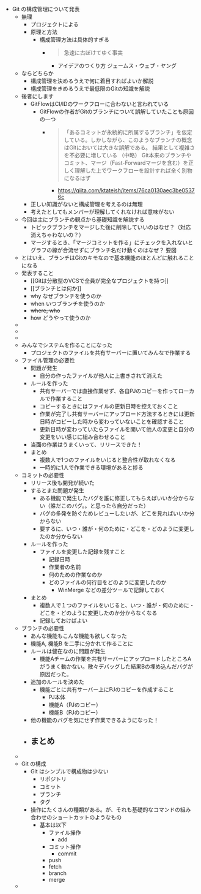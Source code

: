 - Git の構成管理について発表
	- 無理
		- プロジェクトによる
		- 原理と方法
			- 構成管理方法は具体的すぎる
				- > 急速に古ぼけてゆく事実
					- アイデアのつくり方
					  ジェームス・ウェブ・ヤング
	- ならどちらか
		- 構成管理を決めるうえで何に着目すればよいか解説
		- 構成管理をきめるうえで最低限のGitの知識を解説
	- 後者にします
		- GitFlowはCI/IDのワークフローに合わないと言われている
			- GitFlowの作者がGitのブランチについて誤解していたことも原因の一つ
				- > 「あるコミットが永続的に所属するブランチ」を仮定している。しかしながら、このようなブランチの概念はGitにおいては大きな誤解である。
				  結果として複雑さを不必要に増している
				  （中略）
				  Git本来のブランチやコミット、マージ（Fast-Forwardマージを含む）を正しく理解した上でワークフローを設計すれば全く別物になるはず
					- https://qiita.com/ktateish/items/76ca0130aec3be05376c
		- 正しい知識がないと構成管理を考えるのは無理
		- 考えたとしてもメンバーが理解してくれなければ意味がない
	- 今回は主にブランチの観点から基礎知識を解説する
		- トピックブランチをマージした後に削除していいのはなぜ？（対応消えちゃわないの？）
		- マージするとき、「マージコミットを作る」にチェックを入れないとグラフの線が合流せずにブランチ名だけ動くのはなぜ？
		  要図
	- とはいえ、ブランチはGitのキモなので基本機能のほとんどに触れることになる
	- 発表すること
		- [[Gitは分散型のVCSで全員が完全なプロジェクトを持つ]]
		- [[ブランチとは何か]]
		- why なぜブランチを使うのか
		- when いつブランチを使うのか
		- ~~where, who~~
		- how どうやって使うのか
	-
	-
	-
	- みんなでシステムを作ることになった
		- プロジェクトのファイルを共有サーバーに置いてみんなで作業する
	- ファイル管理の必要性
		- 問題が発生
			- 自分の作ったファイルが他人に上書きされて消えた
		- ルールを作った
			- 共有サーバーでは直接作業せず、各自PJのコピーを作ってローカルで作業すること
			- コピーするときにはファイルの更新日時を控えておくこと
			- 作業が完了し共有サーバーにアップロード方法するときには更新日時がコピーした時から変わっていないことを確認すること
			- 更新日時が変わっていたらファイルを開いて他人の変更と自分の変更をいい感じに組み合わせること
		- 当面の作業はうまくいって、リリースできた！
		- まとめ
			- 複数人で1つのファイルをいじると整合性が取れなくなる
			- 一時的に1人で作業できる環境があると捗る
	- コミットの必要性
		- リリース後も開発が続いた
		- するとまた問題が発生
			- ある機能で発生したバグを誰に修正してもらえばいいか分からない（誰だこのバグ。。と思ったら自分だった）
			- バグの多発を防ぐためレビューしたいが、どこを見ればいいか分からない
			- 要するに、いつ・誰が・何のために・どこを・どのように変更したのか分からない
		- ルールを作った
			- ファイルを変更した記録を残すこと
				- 記録日時
				- 作業者の名前
				- 何のための作業なのか
				- どのファイルの何行目をどのように変更したのか
					- WinMerge などの差分ツールで記録しておく
		- まとめ
			- 複数人で１つのファイルをいじると、いつ・誰が・何のために・どこを・どのように変更したのか分からなくなる
			- 記録しておけばよい
	- ブランチの必要性
		- あんな機能もこんな機能も欲しくなった
		- 機能A, 機能B を二手に分かれて作ることに
		- ルールは健在なのに問題が発生
			- 機能Aチームの作業を共有サーバーにアップロードしたところAがうまく動かない。散々デバッグした結果Bの埋め込んだバグが原因だった。
		- 追加のルールを決めた
			- 機能ごとに共有サーバー上にPJのコピーを作成すること
				- PJ本体
				- 機能A（PJのコピー）
				- 機能B（PJのコピー）
		- 他の機能のバグを気にせず作業できるようになった！
		- まとめ
			-
	-
	- Git の構成
		- Git はシンプルで構成物は少ない
			- リポジトリ
			- コミット
			- ブランチ
			- タグ
		- 操作にたくさんの種類がある。が、それも基礎的なコマンドの組み合わせのショートカットのようなもの
			- 基本は以下
				- ファイル操作
					- add
				- コミット操作
					- commit
				- push
				- fetch
				- branch
				- merge
	-